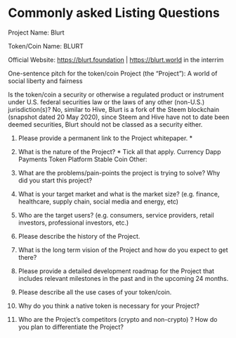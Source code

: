 # Commonly asked Listing Questions

Project Name: Blurt

Token/Coin Name: BLURT

Official Website: https://blurt.foundation | https://blurt.world in the interrim

One-sentence pitch for the token/coin Project (the “Project”): A world of social liberty and fairness

Is the token/coin a security or otherwise a regulated product or instrument under U.S. federal securities law or the laws of any other (non-U.S.) jurisdiction(s)? No, similar to Hive, Blurt is a fork of the Steem blockchain (snapshot dated 20 May 2020), since Steem and Hive have not to date been deemed securities, Blurt should not be classed as a security either.  

1. Please provide a permanent link to the Project whitepaper. *

2. What is the nature of the Project? *
Tick all that apply.
Currency
Dapp
Payments Token
Platform
Stable Coin
Other:

3. What are the problems/pain-points the project is trying to solve? Why did you start this project?

4. What is your target market and what is the market size? (e.g. finance, healthcare, supply chain, social media and energy, etc) 

5. Who are the target users? (e.g. consumers, service providers, retail investors, professional investors, etc.) 

6. Please describe the history of the Project. 

7. What is the long term vision of the Project and how do you expect to get there? 

8. Please provide a detailed development roadmap for the Project that includes relevant milestones in the past and in the upcoming 24 months. 

9. Please describe all the use cases of your token/coin. 

10. Why do you think a native token is necessary for your Project?

11. Who are the Project’s competitors (crypto and non-crypto) ? How do you plan to differentiate the Project?

